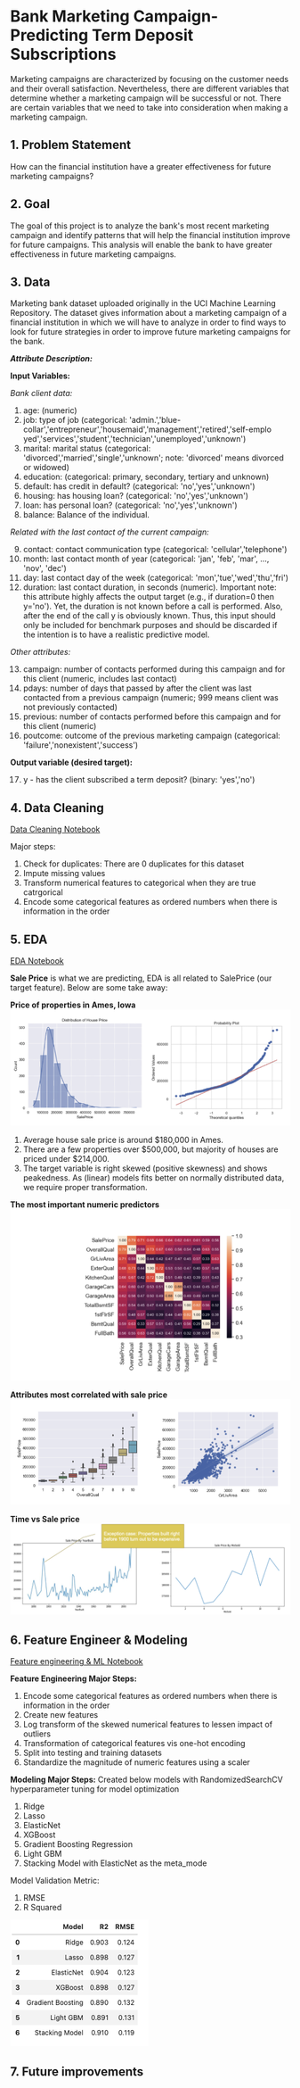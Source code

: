 # Bank Marketing Campaign- Predicting Term Deposit Subscriptions
Marketing campaigns are characterized by focusing on the customer needs and their overall satisfaction. 
Nevertheless, there are different variables that determine whether a marketing campaign will be successful or not. 
There are certain variables that we need to take into consideration when making a marketing campaign.

## 1. Problem Statement
How can the financial institution have a greater effectiveness for future marketing campaigns?

## 2. Goal
The goal of this project is to analyze the bank's most recent marketing campaign and identify patterns that will help the financial institution improve for future campaigns. 
This analysis will enable the bank to have greater effectiveness in future marketing campaigns.

## 3. Data
Marketing bank dataset uploaded originally in the UCI Machine Learning Repository. 
The dataset gives information about a marketing campaign of a financial institution in which we will have to analyze in order to find ways to look for future strategies in order to improve future marketing campaigns for the bank.

***Attribute Description:*** 

**Input Variables:**

*Bank client data:*
1. age: (numeric)
2. job: type of job (categorical: 'admin.','blue-collar','entrepreneur','housemaid','management','retired','self-emplo yed','services','student','technician','unemployed','unknown')
3. marital: marital status (categorical: 'divorced','married','single','unknown'; note: 'divorced' means divorced or widowed)
4. education: (categorical: primary, secondary, tertiary and unknown)
5. default: has credit in default? (categorical: 'no','yes','unknown')
6. housing: has housing loan? (categorical: 'no','yes','unknown')
7. loan: has personal loan? (categorical: 'no','yes','unknown')
8. balance: Balance of the individual.

*Related with the last contact of the current campaign:*

9. contact: contact communication type (categorical: 'cellular','telephone')
10. month: last contact month of year (categorical: 'jan', 'feb', 'mar', ..., 'nov', 'dec')
11. day: last contact day of the week (categorical: 'mon','tue','wed','thu','fri')
12. duration: last contact duration, in seconds (numeric). Important note: this attribute highly affects the output target (e.g., if duration=0 then y='no'). Yet, the duration is not known before a call is performed. Also, after the end of the call y is obviously known. Thus, this input should only be included for benchmark purposes and should be discarded if the intention is to have a realistic predictive model.

*Other attributes:*

13. campaign: number of contacts performed during this campaign and for this client (numeric, includes last contact)
14. pdays: number of days that passed by after the client was last contacted from a previous campaign (numeric; 999 means client was not previously
contacted)
15. previous: number of contacts performed before this campaign and for this client (numeric)
16. poutcome: outcome of the previous marketing campaign (categorical: 'failure','nonexistent','success')

**Output variable (desired target):**

17. y - has the client subscribed a term deposit? (binary: 'yes','no')


## 4. Data Cleaning
[Data Cleaning Notebook](https://github.com/tw1107/Springboard-Capston-House-Price/blob/main/notebook/01_data_wrangling.ipynb)

Major steps:
1. Check for duplicates:  There are 0 duplicates for this dataset
2. Impute missing values
3. Transform numerical features to categorical when they are true catrgorical
4. Encode some categorical features as ordered numbers when there is information in the order

## 5. EDA
[EDA Notebook](https://github.com/tw1107/Springboard-Capston-House-Price/blob/main/notebook/02_EDA.ipynb)

**Sale Price** is what we are predicting, EDA is all related to SalePrice (our target feature). Below are some take away:

**Price of properties in Ames, Iowa** 
![alt text](https://github.com/tw1107/Springboard-Capston-House-Price/blob/main/images/Screenshot%202023-02-26%20at%201.53.12%20PM.png)

1. Average house sale price is around $180,000 in Ames.
2. There are a few properties over $500,000, but majority of houses are priced under $214,000.
3. The target variable is right skewed (positive skewness) and shows peakedness. As (linear) models fits better on normally distributed data, we require proper transformation. 

**The most important numeric predictors** 
![alt text](https://github.com/tw1107/Springboard-Capston-House-Price/blob/main/images/top10.png)

**Attributes most correlated with sale price** 
![alt text](https://github.com/tw1107/Springboard-Capston-House-Price/blob/main/images/Screenshot%202023-02-26%20at%202.12.07%20PM.png)

**Time vs Sale price** 
![alt text](https://github.com/tw1107/Springboard-Capston-House-Price/blob/main/images/year.png)

## 6. Feature Engineer & Modeling
[Feature engineering & ML Notebook](https://github.com/tw1107/Springboard-Capston-House-Price/blob/main/notebook/04_Modeling.ipynb)

**Feature Engineering Major Steps:**
1. Encode some categorical features as ordered numbers when there is information in the order
2. Create new features
3. Log transform of the skewed numerical features to lessen impact of outliers
4. Transformation of categorical features vis one-hot encoding
5. Split into testing and training datasets
6. Standardize the magnitude of numeric features using a scaler

**Modeling Major Steps:** 
Created below models with RandomizedSearchCV hyperparameter tuning for model optimization
1. Ridge 
2. Lasso 
3. ElasticNet
4. XGBoost
5. Gradient Boosting Regression
6. Light GBM
7. Stacking Model with ElasticNet as the meta_mode

Model Validation Metric:
1. RMSE
2. R Squared

![Model Performance Score](https://github.com/tw1107/Springboard-Capston-House-Price/blob/main/images/Screenshot%202023-02-26%20at%202.35.43%20PM.png)

## 7. Future improvements
